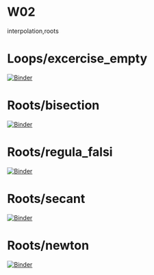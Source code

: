 # W02
interpolation,roots

# Loops/excercise_empty
[![Binder](https://mybinder.org/badge_logo.svg)](https://mybinder.org/v2/gh/pyAGH/W02/HEAD?filepath=001_excercise_empty.ipynb)
# Roots/bisection
[![Binder](https://mybinder.org/badge_logo.svg)](https://mybinder.org/v2/gh/pyAGH/W02/HEAD?filepath=01_Bisection.ipynb)

# Roots/regula_falsi
[![Binder](https://mybinder.org/badge_logo.svg)](https://mybinder.org/v2/gh/pyAGH/W02/HEAD?filepath=02_RegulaFalsi.ipynb)

# Roots/secant
[![Binder](https://mybinder.org/badge_logo.svg)](https://mybinder.org/v2/gh/pyAGH/W02/HEAD?filepath=03_Secant.ipynb)

# Roots/newton
[![Binder](https://mybinder.org/badge_logo.svg)](https://mybinder.org/v2/gh/pyAGH/W02/HEAD?filepath=04_Newton.ipynb)
